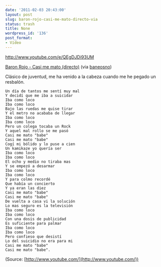 ```yaml
---
date: '2011-02-03 20:43:00'
layout: post
slug: baron-rojo-casi-me-mato-directo-via
status: trash
title: None
wordpress_id: '136'
post_format:
- Vídeo
---
```


http://www.youtube.com/e/QEgDJDi93UM


[Baron Rojo - Casi me mato (directo)](http://www.youtube.com/watch?v=QEgDJDi93UM) (via [baneosno](http://youtube.com/user/baneosno))




Clásico de juventud, me ha venido a la cabeza cuando me he pegado un resbalón.






    
    Un día de tantos me sentí muy mal
    Y decidí que me iba a suicidar
    Iba como loco
    Iba como loco
    Bajo las ruedas me quise tirar
    Y el metro no acababa de llegar
    Iba como loco
    Iba como loco
    Pero un colega tocaba un Rock
    Y aquel mal rollo se me pasó
    Casi me mato "babe"
    Casi me mato "babe"
    Cogí mi bólido y lo puse a cien
    Un kamikaze yo quería ser
    Iba como loco
    Iba como loco
    El ocho y medio no tiraba mas
    Y se empezó a desarmar
    Iba como loco
    Iba como loco
    Y para colmo recordé
    Que había un concierto
    Y ya eran las diez
    Casi me mato "babe"
    Casi me mato "babe"
    De vuelta a casa vi la solución
    Lo mas seguro es la televisión
    Iba como loco
    Iba como loco
    Con una dosis de publicidad
    Es suficiente para palmar
    Iba como loco
    Iba como loco
    Pero confieso que desistí
    Lo del suicidio no era para mi
    Casi me mato "babe"
    Casi me mato "babe".

(Source: [http://www.youtube.com/](http://www.youtube.com/))
